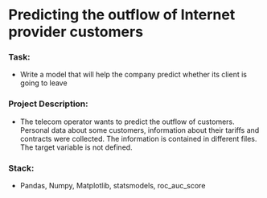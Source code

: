 # Predicting the outflow of Internet provider customers

### Task:
* Write a model that will help the company predict whether its client is going to leave

### Project Description:
* The telecom operator wants to predict the outflow of customers. Personal data about some customers, information about their tariffs and contracts were collected. The information is contained in different files.
The target variable is not defined.

### Stack:
* Pandas, Numpy, Matplotlib, statsmodels, roc_auc_score
